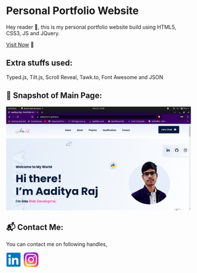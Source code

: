 # Personal Portfolio Website
Hey reader :wave:, this is my personal portfolio website build using HTML5, CSS3, JS and JQuery.

<a href="aaditya1612.github.io">Visit Now</a> :rocket:

## Extra stuffs used:
Typed.js, Tilt.js, Scroll Reveal, Tawk.to, Font Awesome and JSON

## :round_pushpin: Snapshot of Main Page:

![Snapshot](https://github.com/Aaditya1612/aaditya1612.github.io/blob/main/assets/image.png?raw=true)

## :mailbox_with_mail: Contact Me:

You can contact me on following handles,

<a href="https://www.linkedin.com/in/aaditya-raj-053974188/"><img src="https://github.com/devicons/devicon/blob/master/icons/linkedin/linkedin-original.svg" alt="linkedin_logo" width="40" height="40"></a>&nbsp;
<a href="https://instagram.com/aaditya_c16/"><img src="https://github.com/wle8300/instagram-logo/blob/master/logo.svg" alt="linkedin_logo" width="40" height="40"></a>
